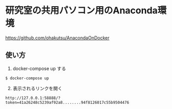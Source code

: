 # 研究室の共用パソコン用のAnaconda環境
https://github.com/ohakutsu/AnacondaOnDocker

## 使い方

1. docker-compose up する
```
$ docker-compose up
```

2. 表示されるリンクを開く
```
http://127.0.0.1:58888/?token=41a26248c5239af92a8........94f8126017c55b9504476
```

